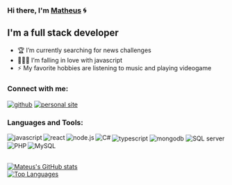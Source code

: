 ### Hi there, I'm [Matheus][website] 🌀

## I'm a full stack developer

- 🏆 I’m currently searching for news challenges
- 👨🏻‍💻 I’m falling in love with javascript
- ⚡ My favorite hobbies are listening to music and playing videogame

### Connect with me:

[<img align="center" alt="github" src="https://img.shields.io/badge/GitHub-100000?style=for-the-badge&logo=github&logoColor=whit" />][website]
[<img align="center" alt="personal site" src="https://img.shields.io/badge/LinkedIn-0077B5?style=for-the-badge&logo=linkedin&logoColor=white" />][linkedin]


### Languages and Tools:

<img align="left" alt="javascript" src="https://img.shields.io/badge/JavaScript-F7DF1E?style=for-the-badge&logo=javascript&logoColor=black" />
<img align="center" alt="typescript" src="https://img.shields.io/badge/TypeScript-007ACC?style=for-the-badge&logo=typescript&logoColor=white" />
<img align="left" alt="react" src="https://img.shields.io/badge/React-20232A?style=for-the-badge&logo=react&logoColor=61DAFB" />
<img align="left" alt="node.js" src="https://img.shields.io/badge/Node.js-43853D?style=for-the-badge&logo=node-dot-js&logoColor=white" />
<img align="center" alt="mongodb" src="https://img.shields.io/badge/MongoDB-4EA94B?style=for-the-badge&logo=mongodb&logoColor=white" />
<img align="left" alt="C#" src="https://img.shields.io/badge/C%23-239120?style=for-the-badge&logo=c-sharp&logoColor=white" />
<img align="center" alt="SQL server" src="https://img.shields.io/badge/Microsoft%20SQL%20Sever-CC2927?style=for-the-badge&logo=microsoft%20sql%20server&logoColor=white" />
<img align="left" alt="PHP" src="https://img.shields.io/badge/PHP-777BB4?style=for-the-badge&logo=php&logoColor=white" />
<img align="center" alt="MySQL" src="https://img.shields.io/badge/MySQL-00000F?style=for-the-badge&logo=mysql&logoColor=white" />

<br />
<br />

[![Mateus's GitHub stats](https://github-readme-stats.vercel.app/api?username=matheusmoselli&theme=dracula&show_icons=true&count_private=true)](https://github.com/matheusmoselli/) <br />
[![Top Languages](https://github-readme-stats.vercel.app/api/top-langs/?username=matheusmoselli&theme=dracula)](https://github.com/matheusmoselli/)

[website]: http://matheusmoselli.mypressonline.com/
[linkedin]: https://linkedin.com/in/matheusmoselli
